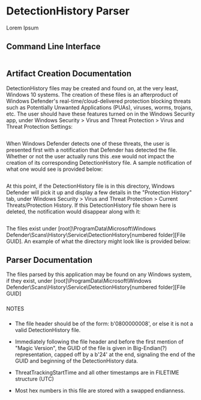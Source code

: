 # DetectionHistory Parser

Lorem Ipsum

## Command Line Interface

![]()

## Artifact Creation Documentation

DetectionHistory files may be created and found on, at the very least, Windows 10 systems. The creation of these files is an afterproduct of Windows Defender's real-time/cloud-delivered protection blocking threats such as Potentially Unwanted Applications (PUAs), viruses, worms, trojans, etc. The user should have these features turned on in the Windows Security app, under Windows Security > Virus and Threat Protection > Virus and Threat Protection Settings:  

![]()

When Windows Defender detects one of these threats, the user is presented first with a notification that Defender has detected the file. Whether or not the user actually runs this .exe would not impact the creation of its corresponding DetectionHistory file. A sample notification of what one would see is provided below:

![]()

At this point, if the DetectionHistory file is in this directory, Windows Defender will pick it up and display a few details in the "Protection History" tab, under Windows Security > Virus and Threat Protection > Current Threats/Protection History. If this DetectionHistory file shown here is deleted, the notification would disappear along with it:

![]()


The files exist under [root]\ProgramData\Microsoft\Windows Defender\Scans\History\Service\DetectionHistory\[numbered folder]\[File GUID]. An example of what the directory might look like is provided below:


## Parser Documentation

The files parsed by this application may be found on any Windows system, if they exist, under [root]\ProgramData\Microsoft\Windows Defender\Scans\History\Service\DetectionHistory\[numbered folder]\[File GUID]

###
NOTES
###

- The file header should be of the form: b'0800000008', or else it is not a valid DetectionHistory file.

- Immediately following the file header and before the first mention of "Magic Version", the GUID of the file is given in Big-Endian(?) representation, capped off by a b'24' at the end, signaling the end of the GUID and beginning of the DetectionHistory data.

- ThreatTrackingStartTime and all other timestamps are in FILETIME structure (UTC)

- Most hex numbers in this file are stored with a swapped endianness.